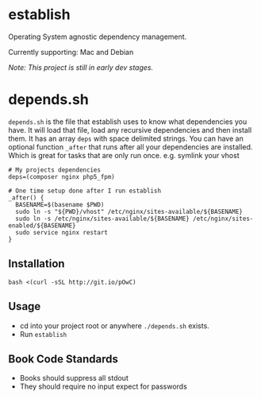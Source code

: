 establish
========
Operating System agnostic dependency management.

Currently supporting: Mac and Debian

*Note: This project is still in early dev stages.*  

depends.sh
==========
`depends.sh` is the file that establish uses to know what dependencies
you have. It will load that file, load any recursive dependencies and
then install them. It has an array `deps` with space delimited strings.
You can have an optional function `_after` that runs after all your
dependencies are installed. Which is great for tasks that are only run
once. e.g. symlink your vhost
````
# My projects dependencies
deps=(composer nginx php5_fpm)

# One time setup done after I run establish
_after() {
  BASENAME=$(basename $PWD)
  sudo ln -s "${PWD}/vhost" /etc/nginx/sites-available/${BASENAME}
  sudo ln -s /etc/nginx/sites-available/${BASENAME} /etc/nginx/sites-enabled/${BASENAME}
  sudo service nginx restart
}
````

Installation
------------

`bash <(curl -sSL http://git.io/pOwC)`

Usage
-----
  - cd into your project root or anywhere `./depends.sh` exists.
  - Run `establish`


Book Code Standards
-------------------
  - Books should suppress all stdout
  - They should require no input expect for passwords
